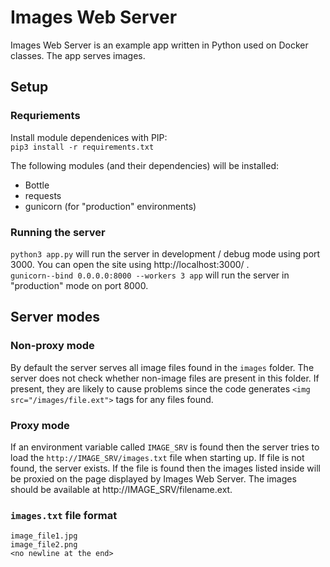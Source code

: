 # Images Web Server

Images Web Server is an example app written in Python used on Docker classes. The app serves images.

## Setup
### Requriements
Install module dependenices with PIP:  
`pip3 install -r requirements.txt`  

The following modules (and their dependencies) will be installed:
- Bottle
- requests
- gunicorn (for "production" environments)

### Running the server
`python3 app.py` will run the server in development / debug mode using port 3000. You can open the site using http://localhost:3000/ .  
`gunicorn--bind 0.0.0.0:8000 --workers 3 app` will run the server in "production" mode on port 8000.

## Server modes
### Non-proxy mode
By default the server serves all image files found in the `images` folder. The server does not check whether non-image files are present in this folder. If present, they are likely to cause problems since the code generates `<img src="/images/file.ext">` tags for any files found.

### Proxy mode
If an environment variable called `IMAGE_SRV` is found then the server tries to load the `http://IMAGE_SRV/images.txt` file when starting up. If file is not found, the server exists. If the file is found then the images listed inside will be proxied on the page displayed by Images Web Server. The images should be available at http://IMAGE_SRV/filename.ext.

### `images.txt` file format
```
image_file1.jpg
image_file2.png
<no newline at the end>
```
